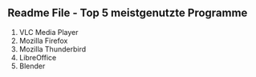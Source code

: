 ## Readme File - Top 5 meistgenutzte Programme
1. VLC Media Player
2. Mozilla Firefox
3. Mozilla Thunderbird
4. LibreOffice
5. Blender